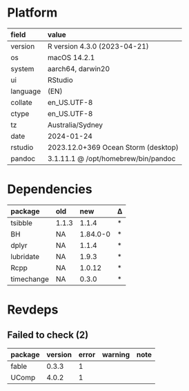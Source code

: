 # Platform

|field    |value                               |
|:--------|:-----------------------------------|
|version  |R version 4.3.0 (2023-04-21)        |
|os       |macOS 14.2.1                        |
|system   |aarch64, darwin20                   |
|ui       |RStudio                             |
|language |(EN)                                |
|collate  |en_US.UTF-8                         |
|ctype    |en_US.UTF-8                         |
|tz       |Australia/Sydney                    |
|date     |2024-01-24                          |
|rstudio  |2023.12.0+369 Ocean Storm (desktop) |
|pandoc   |3.1.11.1 @ /opt/homebrew/bin/pandoc |

# Dependencies

|package    |old   |new      |Δ  |
|:----------|:-----|:--------|:--|
|tsibble    |1.1.3 |1.1.4    |*  |
|BH         |NA    |1.84.0-0 |*  |
|dplyr      |NA    |1.1.4    |*  |
|lubridate  |NA    |1.9.3    |*  |
|Rcpp       |NA    |1.0.12   |*  |
|timechange |NA    |0.3.0    |*  |

# Revdeps

## Failed to check (2)

|package |version |error |warning |note |
|:-------|:-------|:-----|:-------|:----|
|fable   |0.3.3   |1     |        |     |
|UComp   |4.0.2   |1     |        |     |

